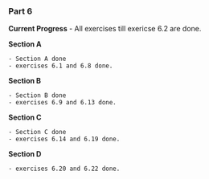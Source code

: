 ### Part 6

**Current Progress** - All exercises till exericse 6.2 are done.

**Section A**

    - Section A done
    - exercises 6.1 and 6.8 done.

**Section B**

    - Section B done
    - exercises 6.9 and 6.13 done.

**Section C**

    - Section C done
    - exercises 6.14 and 6.19 done.

**Section D**

    - exercises 6.20 and 6.22 done.
